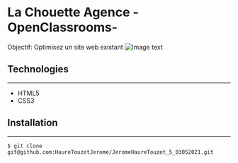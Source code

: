 # La Chouette Agence -OpenClassrooms-

Objectif: Optimisez un site web existant
![Image text](/images/opengraph/ohmyfood.png)
## Technologies
***
* HTML5
* CSS3
## Installation
***
```
$ git clone git@github.com:HaureTouzetJerome/JeromeHaureTouzet_5_03052021.git
```